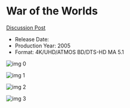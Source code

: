 # War of the Worlds

[Discussion Post](https://www.avsforum.com/threads/bass-eq-for-filtered-movies.2995212/post-57481994)

* Release Date: 
* Production Year: 2005
* Format: 4K/UHD/ATMOS BD/DTS-HD MA 5.1

![img 0](https://i.imgur.com/cQ6M6Wa.jpg)

![img 1](https://i.imgur.com/hn1CMpL.png)

![img 2](https://i.imgur.com/i7lIC1B.jpg)

![img 3](https://i.imgur.com/wfdaC7Z.jpg)

